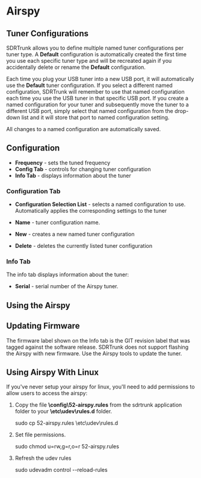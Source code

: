 # Airspy #

## Tuner Configurations ##

SDRTrunk allows you to define multiple named tuner configurations per tuner
type.  A **Default** configuration is automatically created the first time you
use each specific tuner type and will be recreated again if you accidentally
delete or rename the **Default** configuration.

Each time you plug your USB tuner into a new USB port, it will automatically
use the **Default** tuner configuration.  If you select a different named
configuration, SDRTrunk will remember to use that named configuration each time
you use the USB tuner in that specific USB port.  If you create a named
configuration for your tuner and subsequently move the tuner to a different
USB port, simply select that named configuration from the drop-down list and it
will store that port to named configuration setting.

All changes to a named configuration are automatically saved.

## Configuration ##

  * **Frequency** - sets the tuned frequency
  * **Config Tab** - controls for changing tuner configuration
  * **Info Tab** - displays information about the tuner

### Configuration Tab ###

  * **Configuration Selection List** - selects a named configuration to use.  Automatically applies the corresponding settings to the tuner
  * **Name** - tuner configuration name.

  * **New** - creates a new named tuner configuration
  * **Delete** - deletes the currently listed tuner configuration

### Info Tab ###
The info tab displays information about the tuner:

  * **Serial** - serial number of the Airspy tuner.

## Using the Airspy ##

## Updating Firmware ##

The firmware label shown on the Info tab is the GIT revision label that was
tagged against the software release.  SDRTrunk does not support
flashing the Airspy with new firmware.  Use the Airspy tools to update the
tuner.

## Using Airspy With Linux ##

If you've never setup your airspy for linux, you'll need to add permissions to allow users to access the airspy:

1. Copy the file **\config\52-airspy.rules** from the sdrtrunk application folder to your **\etc\udev\rules.d** folder.
 
    sudo cp 52-airspy.rules \etc\udev\rules.d

2. Set file permissions.

    sudo chmod u=rw,g=r,o=r 52-airspy.rules

3. Refresh the udev rules

    sudo udevadm control --reload-rules
